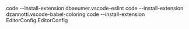 code --install-extension dbaeumer.vscode-eslint
code --install-extension dzannotti.vscode-babel-coloring
code --install-extension EditorConfig.EditorConfig
